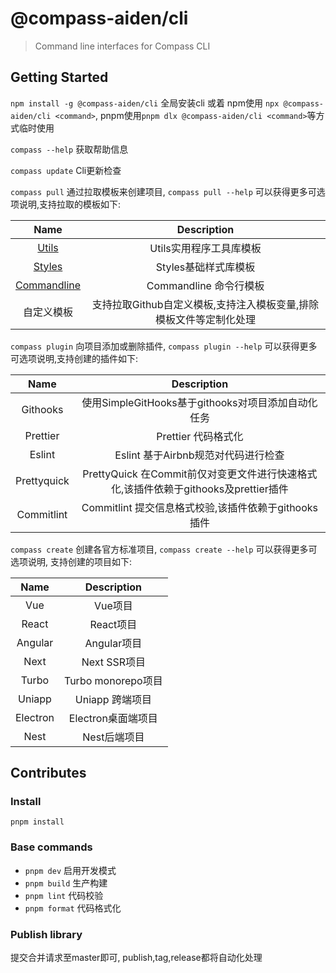 # @compass-aiden/cli

> Command line interfaces for Compass CLI

## Getting Started

`npm install -g @compass-aiden/cli` 全局安装cli 或着 npm使用 `npx @compass-aiden/cli <command>`, pnpm使用`pnpm dlx @compass-aiden/cli <command>`等方式临时使用

`compass --help` 获取帮助信息

`compass update` Cli更新检查

`compass pull` 通过拉取模板来创建项目, `compass pull --help` 可以获得更多可选项说明,支持拉取的模板如下:

|                                   Name                                    |                            Description                             |
| :-----------------------------------------------------------------------: | :----------------------------------------------------------------: |
|   [Utils](https://github.com/Aiden-FE/compass-template/tree/temp/utils)   |                      Utils实用程序工具库模板                       |
|  [Styles](https://github.com/Aiden-FE/compass-template/tree/temp/styles)  |                        Styles基础样式库模板                        |
| [Commandline](https://github.com/Aiden-FE/compass-template/tree/temp/cli) |                       Commandline 命令行模板                       |
|                                自定义模板                                 | 支持拉取Github自定义模板,支持注入模板变量,排除模板文件等定制化处理 |

`compass plugin` 向项目添加或删除插件, `compass plugin --help` 可以获得更多可选项说明,支持创建的插件如下:

|    Name     |                                     Description                                     |
| :---------: | :---------------------------------------------------------------------------------: |
|  Githooks   |                 使用SimpleGitHooks基于githooks对项目添加自动化任务                  |
|  Prettier   |                                 Prettier 代码格式化                                 |
|   Eslint    |                         Eslint 基于Airbnb规范对代码进行检查                         |
| Prettyquick | PrettyQuick 在Commit前仅对变更文件进行快速格式化,该插件依赖于githooks及prettier插件 |
| Commitlint  |                Commitlint 提交信息格式校验,该插件依赖于githooks插件                 |

`compass create` 创建各官方标准项目, `compass create --help` 可以获得更多可选项说明, 支持创建的项目如下:

|   Name   |    Description     |
| :------: | :----------------: |
|   Vue    |      Vue项目       |
|  React   |     React项目      |
| Angular  |    Angular项目     |
|   Next   |    Next SSR项目    |
|  Turbo   | Turbo monorepo项目 |
|  Uniapp  |  Uniapp 跨端项目   |
| Electron | Electron桌面端项目 |
|   Nest   |    Nest后端项目    |

## Contributes

### Install

`pnpm install`

### Base commands

- `pnpm dev` 启用开发模式
- `pnpm build` 生产构建
- `pnpm lint` 代码校验
- `pnpm format` 代码格式化

### Publish library

提交合并请求至master即可, publish,tag,release都将自动化处理
